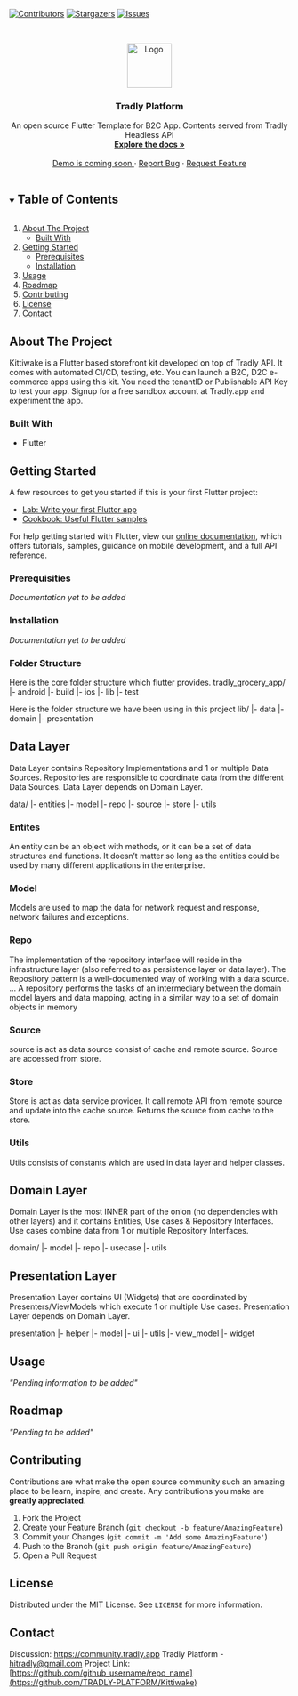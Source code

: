 [![Contributors][contributors-shield]][contributors-url]
[![Stargazers][stars-shield]][stars-url]
[![Issues][issues-shield]][issues-url]
  


<!-- PROJECT LOGO -->
<br />
<p align="center">
  <a href="https://github.com/TRADLY-PLATFORM/Kittiwake">
    <img src="./src/assets/images/logo.svg" alt="Logo" width="80" height="80">
  </a>
 
  <h3 align="center">Tradly Platform</h3>

  <p align="center">
     An open source Flutter Template for B2C App. Contents served from Tradly Headless API
    <br />
    <a href="https://portal.tradly.app/docs/introduction"><strong>Explore the docs »</strong></a>
    <br />
    <br />
    <a href="#"> Demo is coming soon </a>
    ·
    <a href="https://github.com/TRADLY-PLATFORM/Kittiwake/issues">Report Bug</a>
    ·
    <a href="https://github.com/TRADLY-PLATFORM/Kittiwake/issues">Request Feature</a>
  </p>
</p>



<!-- TABLE OF CONTENTS -->
<details open="open">
  <summary><h2 style="display: inline-block">Table of Contents</h2></summary>
  <ol>
    <li>
      <a href="#about-the-project">About The Project</a>
      <ul>
        <li><a href="#built-with">Built With</a></li>
      </ul>
    </li>
    <li>
      <a href="#getting-started">Getting Started</a>
      <ul>
        <li><a href="#prerequisites">Prerequisites</a></li>
        <li><a href="#installation">Installation</a></li>
      </ul>
    </li>
    <li><a href="#usage">Usage</a></li>
    <li><a href="#roadmap">Roadmap</a></li>
    <li><a href="#contributing">Contributing</a></li>
    <li><a href="#license">License</a></li>
    <li><a href="#contact">Contact</a></li>
    <!-- <li><a href="#acknowledgements">Acknowledgements</a></li> -->
  </ol>
</details>



<!-- ABOUT THE PROJECT -->
## About The Project
Kittiwake is a Flutter based storefront kit developed on top of Tradly API. It comes with automated CI/CD, testing, etc. You can launch a B2C, D2C e-commerce apps using this kit. You need the tenantID or Publishable API Key to test your app. Signup for a free sandbox account at Tradly.app and experiment the app. 
<!-- [![Product Name Screen Shot][product-screenshot]](https://example.com) -->
 

### Built With
* Flutter
 
<!-- GETTING STARTED -->
## Getting Started

A few resources to get you started if this is your first Flutter project:

- [Lab: Write your first Flutter app](https://flutter.dev/docs/get-started/codelab)
- [Cookbook: Useful Flutter samples](https://flutter.dev/docs/cookbook)

For help getting started with Flutter, view our
[online documentation](https://flutter.dev/docs), which offers tutorials,
samples, guidance on mobile development, and a full API reference.

### Prerequisities
_Documentation yet to be added_

### Installation
_Documentation yet to be added_


### Folder Structure
Here is the core folder structure which flutter provides.
tradly_grocery_app/ 
|- android 
|- build 
|- ios 
|- lib 
|- test

Here is the folder structure we have been using in this project
lib/
|- data
|- domain
|- presentation


## Data Layer
Data Layer contains Repository Implementations and 1 or multiple Data Sources. Repositories are responsible to coordinate data from the different Data Sources. Data Layer depends on Domain Layer.

data/
|- entities
|- model
|- repo
|- source
|- store
|- utils


### Entites
An entity can be an object with methods, or it can be a set of data structures and functions. It doesn’t matter so long as the entities could be used by many different applications in the enterprise.

### Model
Models are used to map the data for network request and response, network failures and exceptions.

### Repo
The implementation of the repository interface will reside in the infrastructure layer (also referred to as persistence layer or data layer). The Repository pattern is a well-documented way of working with a data source. ... A repository performs the tasks of an intermediary between the domain model layers and data mapping, acting in a similar way to a set of domain objects in memory

### Source
source is act as data source consist of cache and remote source. Source are accessed from store. 

### Store
Store is act as data service provider. It call remote API from remote source and update into the cache source. Returns the source from cache to the store.

### Utils
Utils consists of constants which are used in data layer and helper classes.


## Domain Layer
Domain Layer is the most INNER part of the onion (no dependencies with other layers) and it contains Entities, Use cases & Repository Interfaces. Use cases combine data from 1 or multiple Repository Interfaces.

domain/
|- model
|- repo
|- usecase
|- utils



## Presentation Layer
Presentation Layer contains UI (Widgets) that are coordinated by Presenters/ViewModels which execute 1 or multiple Use cases. Presentation Layer depends on Domain Layer.

presentation
|- helper
|- model
|- ui
|- utils
|- view_model
|- widget





<!-- USAGE EXAMPLES -->
## Usage
_"Pending information to be added"_

<!-- ROADMAP -->
## Roadmap
_"Pending to be added"_

<!-- CONTRIBUTING -->
## Contributing

Contributions are what make the open source community such an amazing place to be learn, inspire, and create. Any contributions you make are **greatly appreciated**.

1. Fork the Project
2. Create your Feature Branch (`git checkout -b feature/AmazingFeature`)
3. Commit your Changes (`git commit -m 'Add some AmazingFeature'`)
4. Push to the Branch (`git push origin feature/AmazingFeature`)
5. Open a Pull Request



<!-- LICENSE -->
## License

Distributed under the MIT License. See `LICENSE` for more information.



<!-- CONTACT -->
## Contact
Discussion: https://community.tradly.app
Tradly Platform   -  hitradly@gmail.com
Project Link: [https://github.com/github_username/repo_name](https://github.com/TRADLY-PLATFORM/Kittiwake)



<!-- ACKNOWLEDGEMENTS -->
<!-- ## Acknowledgements

* []()
* []()
* []()
 -->




<!-- MARKDOWN LINKS & IMAGES -->
<!-- https://www.markdownguide.org/basic-syntax/#reference-style-links -->
[contributors-shield]: https://img.shields.io/github/contributors/TRADLY-PLATFORM/Kittiwake 
[contributors-url]: https://github.com/TRADLY-PLATFORM/Kittiwake/graphs/contributors
[forks-shield]: https://img.shields.io/github/forks/TRADLY-PLATFORM/Kittiwakee
[forks-url]: https://github.com/TRADLY-PLATFORM/Kittiwake/network/members
[stars-shield]: https://img.shields.io/github/stars/TRADLY-PLATFORM/Kittiwake
[stars-url]: https://github.com/TRADLY-PLATFORM/Kittiwake/stargazers
[issues-shield]: https://img.shields.io/github/issues/TRADLY-PLATFORM/Kittiwake
[issues-url]: https://github.com/TRADLY-PLATFORM/Kittiwake/issues
[license-shield]: https://img.shields.io/github/license/TRADLY-PLATFORM/repo.svg?style=for-the-badge
[license-url]: https://github.com/TRADLY-PLATFORM/Kittiwake/blob/master/LICENSE.txt
[linkedin-shield]: https://img.shields.io/badge/-LinkedIn-black.svg?style=for-the-badge&logo=linkedin&colorB=555
[linkedin-url]: https://linkedin.com/in/github_username
